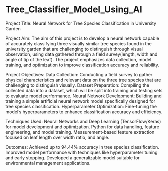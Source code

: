 # Tree_Classifier_Model_Using_AI

Project Title:
Neural Network for Tree Species Classification in University Garden

Project Aim:
The aim of this project is to develop a neural network capable of accurately classifying three visually similar tree species found in the university garden that are challenging to distinguish through visual observation, using data gathered through a field survey(length, width and angle of tip of the leaf). The project emphasizes data collection, model training, and optimization to improve classification accuracy and reliability.

Project Objectives:
Data Collection: Conducting a field survey to gather physical characteristics and relevant data on the three tree species that are challenging to distinguish visually.
Dataset Preparation: Compiling the collected data into a dataset, which will be split into training and testing sets to evaluate model performance.
Neural Network Development: Building and training a simple artificial neural network model specifically designed for tree species classification.
Hyperparameter Optimization: Fine-tuning the model’s hyperparameters to enhance classification accuracy and efficiency.

Techniques Used:
Neural Networks and Deep Learning (TensorFlow/Keras) for model development and optimization.
Python for data handling, feature engineering, and model training.
Measurement-based feature extraction focused on leaf length over width ratio, and angle.

Outcomes:
Achieved up to 94.44% accuracy in tree species classification.
Improved model performance with techniques like hyperparameter tuning and early stopping.
Developed a generalizable model suitable for environmental management applications.
